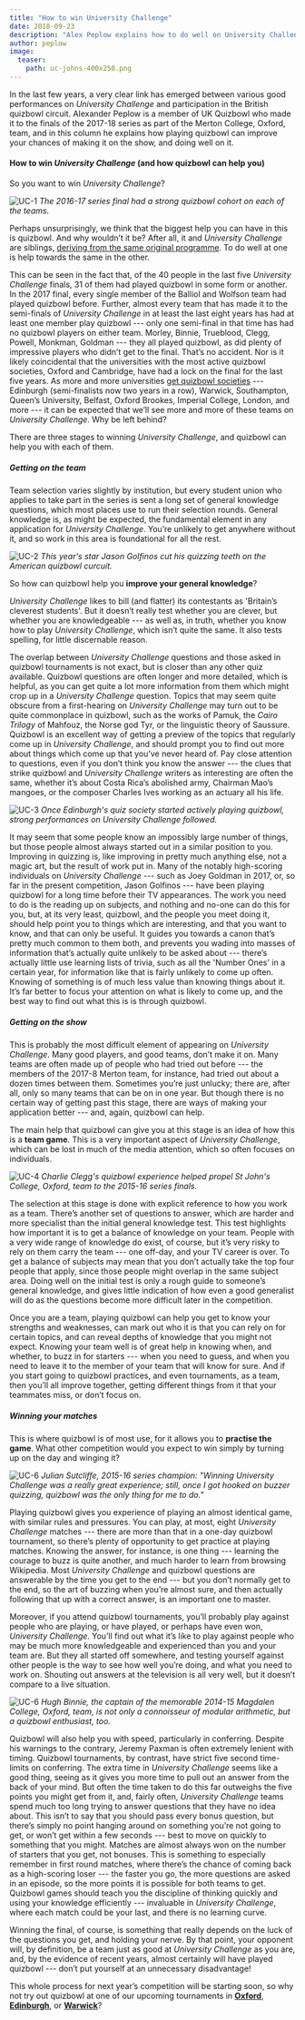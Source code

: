 ```yaml
---
title: "How to win University Challenge"
date: 2018-09-23
description: "Alex Peplow explains how to do well on University Challenge. (Spoiler: play more quizbowl.)"
author: peplow
image:
  teaser:
    path: uc-johns-400x250.png
---
```


In the last few years, a very clear link has emerged between various good performances on _University Challenge_ and participation in the British quizbowl circuit. Alexander Peplow is a member of UK Quizbowl who made it to the finals of the 2017-18 series as part of the Merton College, Oxford, team, and in this column he explains how playing quizbowl can improve your chances of making it on the show, and doing well on it.

#### How to win _University Challenge_ (and how quizbowl can help you)

So you want to win _University Challenge_?

![UC-1](../../assets/blog/uc-3.png)
_The 2016-17 series final had a strong quizbowl cohort on each of the teams._

Perhaps unsurprisingly, we think that the biggest help you can have in this is quizbowl. And why wouldn’t it be? After all, it and _University Challenge_ are siblings, [deriving from the same original programme](/resources/intro-to-qb/#quizbowl-and-university-challenge). To do well at one is help towards the same in the other.

This can be seen in the fact that, of the 40 people in the last five _University Challenge_ finals, 31 of them had played quizbowl in some form or another. In the 2017 final, every single member of the Balliol and Wolfson team had played quizbowl before. Further, almost every team that has made it to the semi-finals of _University Challenge_ in at least the last eight years has had at least one member play quizbowl --- only one semi-final in that time has had no quizbowl players on either team. Morley, Binnie, Trueblood, Clegg, Powell, Monkman, Goldman --- they all played quizbowl, as did plenty of impressive players who didn’t get to the final. That’s no accident. Nor is it likely coincidental that the universities with the most active quizbowl societies, Oxford and Cambridge, have had a lock on the final for the last five years. As more and more universities [get quizbowl societies](/resources/societies) --- Edinburgh (semi-finalists now two years in a row), Warwick, Southampton, Queen’s University, Belfast, Oxford Brookes, Imperial College, London, and more --- it can be expected that we’ll see more and more of these teams on _University Challenge_. Why be left behind?

There are three stages to winning _University Challenge_, and quizbowl can help you with each of them.

##### Getting on the team

Team selection varies slightly by institution, but every student union who applies to take part in the series is sent a long set of general knowledge questions, which most places use to run their selection rounds. General knowledge is, as might be expected, the fundamental element in any application for _University Challenge_. You’re unlikely to get anywhere without it, and so work in this area is foundational for all the rest.

![UC-2](../../assets/blog/uc-5.png)
_This year's star Jason Golfinos cut his quizzing teeth on the American quizbowl curcuit._

So how can quizbowl help you **improve your general knowledge**?

_University Challenge_ likes to bill (and flatter) its contestants as 'Britain’s cleverest students'. But it doesn’t really test whether you are clever, but whether you are knowledgeable --- as well as, in truth, whether you know how to play _University Challenge_, which isn’t quite the same. It also tests spelling, for little discernable reason.

The overlap between _University Challenge_ questions and those asked in quizbowl tournaments is not exact, but is closer than any other quiz available. Quizbowl questions are often longer and more detailed, which is helpful, as you can get quite a lot more information from them which might crop up in a _University Challenge_ question. Topics that may seem quite obscure from a first-hearing on _University Challenge_ may turn out to be quite commonplace in quizbowl, such as the works of Pamuk, the _Cairo Trilogy_ of Mahfouz, the Norse god Tyr, or the linguistic theory of Saussure. Quizbowl is an excellent way of getting a preview of the topics that regularly come up in _University Challenge_, and should prompt you to find out more about things which come up that you’ve never heard of. Pay close attention to questions, even if you don’t think you know the answer --- the clues that strike quizbowl and _University Challenge_ writers as interesting are often the same, whether it’s about Costa Rica’s abolished army, Chairman Mao’s mangoes, or the composer Charles Ives working as an actuary all his life.

![UC-3](../../assets/blog/uc-2.png)
_Once Edinburgh's quiz society started actively playing quizbowl, strong performances on University Challenge followed._

It may seem that some people know an impossibly large number of things, but those people almost always started out in a similar position to you. Improving in quizzing is, like improving in pretty much anything else, not a magic art, but the result of work put in. Many of the notably high-scoring individuals on _University Challenge_ --- such as Joey Goldman in 2017, or, so far in the present competition, Jason Golfinos --- have been playing quizbowl for a long time before their TV appearances. The work you need to do is the reading up on subjects, and nothing and no-one can do this for you, but, at its very least, quizbowl, and the people you meet doing it, should help point you to things which are interesting, and that you want to know, and that can only be useful. It guides you towards a canon that’s pretty much common to them both, and prevents you wading into masses of information that’s actually quite unlikely to be asked about --- there’s actually little use learning lists of trivia, such as all the 'Number Ones' in a certain year, for information like that is fairly unlikely to come up often. Knowing of something is of much less value than knowing things about it. It’s far better to focus your attention on what is likely to come up, and the best way to find out what this is is through quizbowl.

##### Getting on the show

This is probably the most difficult element of appearing on _University Challenge_. Many good players, and good teams, don’t make it on. Many teams are often made up of people who had tried out before --- the members of the 2017-8 Merton team, for instance, had tried out about a dozen times between them. Sometimes you’re just unlucky; there are, after all, only so many teams that can be on in one year. But though there is no certain way of getting past this stage, there are ways of making your application better --- and, again, quizbowl can help.

The main help that quizbowl can give you at this stage is an idea of how this is a **team game**. This is a very important aspect of _University Challenge_, which can be lost in much of the media attention, which so often focuses on individuals.

![UC-4](../../assets/blog/uc-1.png)
_Charlie Clegg's quizbowl experience helped propel St John's College, Oxford, team to the 2015-16 series finals._

The selection at this stage is done with explicit reference to how you work as a team. There’s another set of questions to answer, which are harder and more specialist than the initial general knowledge test. This test highlights how important it is to get a balance of knowledge on your team. People with a very wide range of knowledge do exist, of course, but it’s very risky to rely on them carry the team --- one off-day, and your TV career is over. To get a balance of subjects may mean that you don’t actually take the top four people that apply, since those people might overlap in the same subject area. Doing well on the initial test is only a rough guide to someone’s general knowledge, and gives little indication of how even a good generalist will do as the questions become more difficult later in the competition.

Once you are a team, playing quizbowl can help you get to know your strengths and weaknesses, can mark out who it is that you can rely on for certain topics, and can reveal depths of knowledge that you might not expect. Knowing your team well is of great help in knowing when, and whether, to buzz in for starters --- when you need to guess, and when you need to leave it to the member of your team that will know for sure. And if you start going to quizbowl practices, and even tournaments, as a team, then you’ll all improve together, getting different things from it that your teammates miss, or don’t focus on.

##### Winning your matches

This is where quizbowl is of most use, for it allows you to **practise the game**. What other competition would you expect to win simply by turning up on the day and winging it?

![UC-6](../../assets/blog/uc-6.jpg)
_Julian Sutcliffe, 2015-16 series champion: "Winning University Challenge was a really great experience; still, once I got hooked on buzzer quizzing, quizbowl was the only thing for me to do."_

Playing quizbowl gives you experience of playing an almost identical game, with similar rules and pressures. You can play, at most, eight _University Challenge_ matches --- there are more than that in a one-day quizbowl tournament, so there’s plenty of opportunity to get practice at playing matches. Knowing the answer, for instance, is one thing --- learning the courage to buzz is quite another, and much harder to learn from browsing Wikipedia. Most _University Challenge_ and quizbowl questions are answerable by the time you get to the end --- but you don’t normally get to the end, so the art of buzzing when you’re almost sure, and then actually following that up with a correct answer, is an important one to master.

Moreover, if you attend quizbowl tournaments, you’ll probably play against people who are playing, or have played, or perhaps have even won, _University Challenge_. You’ll find out what it’s like to play against people who may be much more knowledgeable and experienced than you and your team are. But they all started off somewhere, and testing yourself against other people is the way to see how well you’re doing, and what you need to work on. Shouting out answers at the television is all very well, but it doesn’t compare to a live situation.

![UC-6](../../assets/blog/uc-4.png)
_Hugh Binnie, the captain of the memorable 2014-15 Magdalen College, Oxford, team, is not only a connoisseur of modular arithmetic, but a quizbowl enthusiast, too._

Quizbowl will also help you with speed, particularly in conferring. Despite his warnings to the contrary, Jeremy Paxman is often extremely lenient with timing. Quizbowl tournaments, by contrast, have strict five second time-limits on conferring. The extra time in _University Challenge_ seems like a good thing, seeing as it gives you more time to pull out an answer from the back of your mind. But often the time taken to do this far outweighs the five points you might get from it, and, fairly often, _University Challenge_ teams spend much too long trying to answer questions that they have no idea about. This isn’t to say that you should pass every bonus question, but there’s simply no point hanging around on something you’re not going to get, or won’t get within a few seconds --- best to move on quickly to something that you might. Matches are almost always won on the number of starters that you get, not bonuses. This is something to especially remember in first round matches, where there’s the chance of coming back as a high-scoring loser --- the faster you go, the more questions are asked in an episode, so the more points it is possible for both teams to get. Quizbowl games should teach you the discipline of thinking quickly and using your knowledge efficiently --- invaluable in _University Challenge_, where each match could be your last, and there is no learning curve.

Winning the final, of course, is something that really depends on the luck of the questions you get, and holding your nerve. By that point, your opponent will, by definition, be a team just as good at _University Challenge_ as you are, and, by the evidence of recent years, almost certainly will have played quizbowl --- don’t put yourself at an unnecessary disadvantage!

This whole process for next year’s competition will be starting soon, so why not try out quizbowl at one of our upcoming tournaments in [**Oxford**](/blog/2018-09-05-oat-2018-announcement), [**Edinburgh**](/blog/2018-09-10-emoat-2018-announcement), or [**Warwick**](/blog/2018-09-12-wnt-2018-announcement)?
